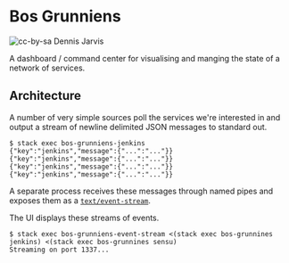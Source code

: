 Bos Grunniens
=============

![cc-by-sa Dennis Jarvis](https://upload.wikimedia.org/wikipedia/commons/thumb/3/3a/Bos_grunniens_at_Yundrok_Yumtso_Lake.jpg/320px-Bos_grunniens_at_Yundrok_Yumtso_Lake.jpg)

A dashboard / command center for visualising and manging the state of a network of services.

Architecture
------------

A number of very simple sources poll the services we're interested in and output a stream of newline delimited JSON messages to standard out.

```
$ stack exec bos-grunniens-jenkins
{"key":"jenkins","message":{"...":"..."}}
{"key":"jenkins","message":{"...":"..."}}
{"key":"jenkins","message":{"...":"..."}}
{"key":"jenkins","message":{"...":"..."}}
```

A separate process receives these messages through named pipes and exposes them as a [`text/event-stream`](https://html.spec.whatwg.org/multipage/comms.html#text/event-stream).

The UI displays these streams of events.

```
$ stack exec bos-grunniens-event-stream <(stack exec bos-grunnines jenkins) <(stack exec bos-grunnines sensu)
Streaming on port 1337...
```

